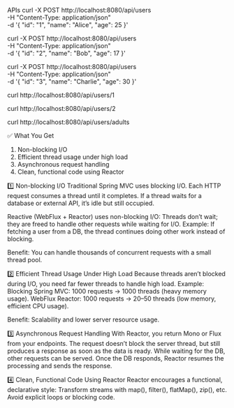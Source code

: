 APIs
curl -X POST http://localhost:8080/api/users \
-H "Content-Type: application/json" \
-d '{
"id": "1",
"name": "Alice",
"age": 25
}'

curl -X POST http://localhost:8080/api/users \
-H "Content-Type: application/json" \
-d '{
"id": "2",
"name": "Bob",
"age": 17
}'

curl -X POST http://localhost:8080/api/users \
-H "Content-Type: application/json" \
-d '{
"id": "3",
"name": "Charlie",
"age": 30
}'


curl http://localhost:8080/api/users/1

curl http://localhost:8080/api/users/2

curl http://localhost:8080/api/users/adults


✅ What You Get 
1. Non-blocking I/O 
2. Efficient thread usage under high load
3. Asynchronous request handling 
4. Clean, functional code using Reactor

1️⃣ Non-blocking I/O
Traditional Spring MVC uses blocking I/O.
    Each HTTP request consumes a thread until it completes.
    If a thread waits for a database or external API, it’s idle but still occupied.

Reactive (WebFlux + Reactor) uses non-blocking I/O:
    Threads don’t wait; they are freed to handle other requests while waiting for I/O.
    Example: If fetching a user from a DB, the thread continues doing other work instead of blocking.

Benefit: You can handle thousands of concurrent requests with a small thread pool.

2️⃣ Efficient Thread Usage Under High Load
Because threads aren’t blocked during I/O, you need far fewer threads to handle high load.
Example:
    Blocking Spring MVC: 1000 requests → 1000 threads (heavy memory usage).
    WebFlux Reactor: 1000 requests → 20–50 threads (low memory, efficient CPU usage).

Benefit: Scalability and lower server resource usage.

3️⃣ Asynchronous Request Handling
With Reactor, you return Mono or Flux from your endpoints.
    The request doesn’t block the server thread, but still produces a response as soon as the data is ready.
    While waiting for the DB, other requests can be served.
    Once the DB responds, Reactor resumes the processing and sends the response.

4️⃣ Clean, Functional Code Using Reactor
Reactor encourages a functional, declarative style:
    Transform streams with map(), filter(), flatMap(), zip(), etc.
    Avoid explicit loops or blocking code.